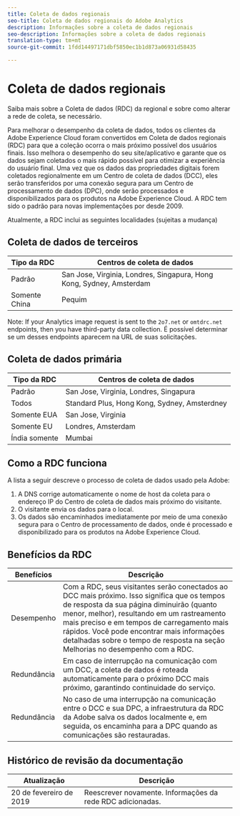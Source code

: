```yaml
---
title: Coleta de dados regionais
seo-title: Coleta de dados regionais do Adobe Analytics
description: Informações sobre a coleta de dados regionais
seo-description: Informações sobre a coleta de dados regionais
translation-type: tm+mt
source-git-commit: 1fdd14497171dbf5850ec1b1d873a06931d58435

---
```



# Coleta de dados regionais

Saiba mais sobre a Coleta de dados (RDC) da regional e sobre como alterar a rede de coleta, se necessário.

Para melhorar o desempenho da coleta de dados, todos os clientes da Adobe Experience Cloud foram convertidos em Coleta de dados regionais (RDC) para que a coleção ocorra o mais próximo possível dos usuários finais. Isso melhora o desempenho do seu site/aplicativo e garante que os dados sejam coletados o mais rápido possível para otimizar a experiência do usuário final. Uma vez que os dados das propriedades digitais forem coletados regionalmente em um Centro de coleta de dados (DCC), eles serão transferidos por uma conexão segura para um Centro de processamento de dados (DPC), onde serão processados e disponibilizados para os produtos na Adobe Experience Cloud. A RDC tem sido o padrão para novas implementações por desde 2009.

Atualmente, a RDC inclui as seguintes localidades (sujeitas a mudança)

## Coleta de dados de terceiros

| Tipo da RDC | Centros de coleta de dados |
|---------------------|-------------------|
| Padrão | San Jose, Virginia, Londres, Singapura, Hong Kong, Sydney, Amsterdam |
| Somente China | Pequim |

Note: If your Analytics image request is sent to the `2o7.net` or `omtdrc.net` endpoints, then you have third-party data collection. É possível determinar se um desses endpoints aparecem na URL de suas solicitações.

## Coleta de dados primária

| Tipo da RDC | Centros de coleta de dados |
|---------------------|-------------------|
| Padrão | San Jose, Virginia, Londres, Singapura |
| Todos | Standard Plus, Hong Kong, Sydney, Amsterdney |
| Somente EUA | San Jose, Virginia |
| Somente EU | Londres, Amsterdam |
| Índia somente | Mumbai |

## Como a RDC funciona

A lista a seguir descreve o processo de coleta de dados usado pela Adobe:

1. A DNS corrige automaticamente o nome de host da coleta para o endereço IP do Centro de coleta de dados mais próximo do visitante.
1. O visitante envia os dados para o local.
1. Os dados são encaminhados imediatamente por meio de uma conexão segura para o Centro de processamento de dados, onde é processado e disponibilizado para os produtos na Adobe Experience Cloud.

## Benefícios da RDC

| Benefícios | Descrição |
|---------|-----------|
| Desempenho | Com a RDC, seus visitantes serão conectados ao DCC mais próximo. Isso significa que os tempos de resposta da sua página diminuirão (quanto menor, melhor), resultando em um rastreamento mais preciso e em tempos de carregamento mais rápidos. Você pode encontrar mais informações detalhadas sobre o tempo de resposta na seção Melhorias no desempenho com a RDC. |
| Redundância | Em caso de interrupção na comunicação com um DCC, a coleta de dados é roteada automaticamente para o próximo DCC mais próximo, garantindo continuidade do serviço. |
| Redundância | No caso de uma interrupção na comunicação entre o DCC e sua DPC, a infraestrutura da RDC da Adobe salva os dados localmente e, em seguida, os encaminha para a DPC quando as comunicações são restauradas. |

## Histórico de revisão da documentação

| Atualização | Descrição |
|--------|---------|
| 20 de fevereiro de 2019 | Reescrever novamente. Informações da rede RDC adicionadas. |
